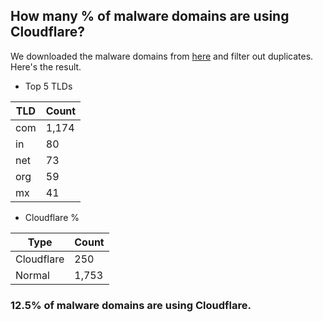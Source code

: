 ## How many % of malware domains are using Cloudflare?


We downloaded the malware domains from [here](https://urlhaus.abuse.ch) and filter out duplicates.
Here's the result.


[//]: # (start replacement)


- Top 5 TLDs

| TLD | Count |
| --- | --- |
| com | 1,174 |
| in | 80 |
| net | 73 |
| org | 59 |
| mx | 41 |


- Cloudflare %

| Type | Count |
| --- | --- |
| Cloudflare | 250 |
| Normal | 1,753 |


### 12.5% of malware domains are using Cloudflare.